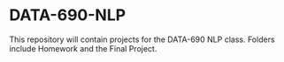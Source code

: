 # DATA-690-NLP
This repository will contain projects for the DATA-690 NLP class.  Folders include Homework and the Final Project.
